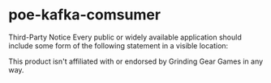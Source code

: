 # poe-kafka-comsumer
Third-Party Notice Every public or widely available application should include some form of the following statement in a visible location:

This product isn't affiliated with or endorsed by Grinding Gear Games in any way.
